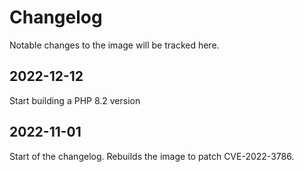 # Changelog

Notable changes to the image will be tracked here.

## 2022-12-12

Start building a PHP 8.2 version

## 2022-11-01

Start of the changelog. Rebuilds the image to patch CVE-2022-3786.
